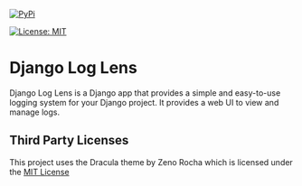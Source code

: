 [![PyPi](https://img.shields.io/badge/PyPi-django--log--lens-blue)](https://pypi.org/project/django-log-lens/)

[![License: MIT](https://img.shields.io/badge/License-MIT-yellow.svg)](https://opensource.org/licenses/MIT)

# Django Log Lens

Django Log Lens is a Django app that provides a simple and easy-to-use logging system for your Django project.
It provides a web UI to view and manage logs.


## Third Party Licenses

This project uses the Dracula theme by Zeno Rocha which is
licensed under the [MIT License](https://raw.githubusercontent.com/dracula/dracula-theme/main/LICENSE)